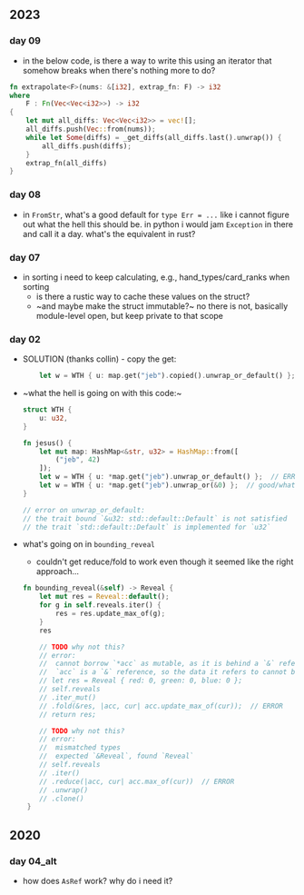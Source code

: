 ## 2023
### day 09
- in the below code, is there a way to write this using an iterator that somehow 
breaks when there's nothing more to do?
```rust
fn extrapolate<F>(nums: &[i32], extrap_fn: F) -> i32 
where
    F : Fn(Vec<Vec<i32>>) -> i32
{
    let mut all_diffs: Vec<Vec<i32>> = vec![];
    all_diffs.push(Vec::from(nums));
    while let Some(diffs) = _get_diffs(all_diffs.last().unwrap()) {
        all_diffs.push(diffs);
    }
    extrap_fn(all_diffs)
}
```

### day 08
- in `FromStr`, what's a good default for `type Err = ...`
like i cannot figure out what the hell this should be.
in python i would jam `Exception` in there and call it a day.
what's the equivalent in rust?

### day 07
- in sorting i need to keep calculating, e.g., hand_types/card_ranks when sorting
    - is there a rustic way to cache these values on the struct?
    - ~and maybe make the struct immutable?~ no there is not, basically module-level open,
      but keep private to that scope

### day 02
- SOLUTION (thanks collin) - copy the get:
    ```rust
        let w = WTH { u: map.get("jeb").copied().unwrap_or_default() };
    ```
- ~what the hell is going on with this code:~
    ```rust
    struct WTH {
        u: u32,
    }

    fn jesus() {
        let mut map: HashMap<&str, u32> = HashMap::from([
            ("jeb", 42)
        ]);
        let w = WTH { u: *map.get("jeb").unwrap_or_default() };  // ERROR
        let w = WTH { u: *map.get("jeb").unwrap_or(&0) };  // good/what the hell?
    }

    // error on unwrap_or_default:
    // the trait bound `&u32: std::default::Default` is not satisfied
    // the trait `std::default::Default` is implemented for `u32`
    
    ```

- what's going on in `bounding_reveal`
    - couldn't get reduce/fold to work even though it seemed like the right approach...
    ```rust
    fn bounding_reveal(&self) -> Reveal {
        let mut res = Reveal::default();
        for g in self.reveals.iter() {
            res = res.update_max_of(g);
        }
        res

        // TODO why not this?
        // error:
        //  cannot borrow `*acc` as mutable, as it is behind a `&` reference
        //  `acc` is a `&` reference, so the data it refers to cannot be borrowed as mutable
        // let res = Reveal { red: 0, green: 0, blue: 0 };
        // self.reveals
        // .iter_mut()
        // .fold(&res, |acc, cur| acc.update_max_of(cur));  // ERROR
        // return res;

        // TODO why not this?
        // error:
        //  mismatched types
        //  expected `&Reveal`, found `Reveal`
        // self.reveals
        // .iter()
        // .reduce(|acc, cur| acc.max_of(cur))  // ERROR
        // .unwrap()
        // .clone()
     }
     ```

## 2020
### day 04_alt
- how does `AsRef` work? why do i need it?